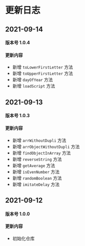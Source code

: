 <!--
 * @Author: 一尾流莺
 * @Description:更新日志
 * @Date: 2021-09-13 16:19:04
 * @LastEditTime: 2021-09-14 17:14:03
 * @FilePath: \warblerjs-guide\docs\version\README.md
-->

# 更新日志


## 2021-09-14

#### 版本号 1.0.4

#### 更新内容

- 新增 `toLowerFirstLetter` 方法
- 新增 `toUpperFirstLetter` 方法
- 新增 `dayOfYear` 方法
- 新增 `loadScript` 方法

## 2021-09-13

#### 版本号 1.0.3

#### 更新内容

- 新增 `arrWithoutDupli` 方法
- 新增 `arrObjectWithoutDupli` 方法
- 新增 `findObjectInArray` 方法
- 新增 `reverseString` 方法
- 新增 `getAverage` 方法
- 新增 `isEvenNumber` 方法
- 新增 `randomBoolean` 方法
- 新增 `imitateDelay` 方法


## 2021-09-12

#### 版本号 1.0.0

#### 更新内容

- 初始化仓库